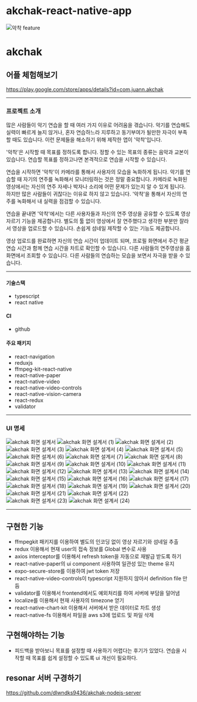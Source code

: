 # akchak-react-native-app

![악착 feature](https://user-images.githubusercontent.com/84265308/169192389-8717f0af-55e7-4749-ac49-584024628466.png)

# akchak

## 어플 체험해보기

https://play.google.com/store/apps/details?id=com.juann.akchak

---------------------------------------------------------
### 프로젝트 소개
많은 사람들이 악기 연습을 할 때 여러 가지 이유로 어려움을 겪습니다.
악기를 연습해도 실력이 빠르게 늘지 않거나, 혼자 연습하느라 지루하고 동기부여가 될만한 자극이 부족할 때도 있습니다.
이런 문제들을 해소하기 위해 제작한 앱이 '악착'입니다.

'악착'은 시작할 때 목표를 정하도록 합니다.
정할 수 있는 목표의 종류는 음악과 교본이 있습니다.
연습할 목표를 정하고나면 본격적으로 연습을 시작할 수 있습니다.

연습을 시작하면 '악착'이 카메라를 통해서 사용자의 모습을 녹화하게 됩니다.
악기를 연습할 때 자기의 연주를 녹화해서 모니터링하는 것은 정말 중요합니다.
카메라로 녹화된 영상에서는 자신의 연주 자세나 박자나 소리에 어떤 문제가 있는지 알 수 있게 됩니다.
하지만 많은 사람들이 귀찮다는 이유로 하지 않고 있습니다.
'악착'을 통해서 자신의 연주를 녹화해서 내 실력을 점검할 수 있습니다.

연습을 끝내면 '악착'에서는 다른 사용자들과 자신의 연주 영상을 공유할 수 있도록 영상 자르기 기능을 제공합니다.
별도의 툴 없이 영상에서 잘 연주했다고 생각한 부분만 잘라서 영상을 업로드할 수 있습니다.
손쉽게 섬네일 제작할 수 있는 기능도 제공합니다.

영상 업로드를 완료하면 자신의 연습 시간이 업데이트 되며, 프로필 화면에서 주간 평균 연습 시간과 함께 연습 시간을 차트로 확인할 수 있습니다.
다른 사람들의 연주영상을 홈화면에서 조회할 수 있습니다.
다른 사람들의 연습하는 모습을 보면서 자극을 받을 수 있습니다.

-----------------------------------------------------------

#### 기술스택
* typescript
* react native

#### CI
* github

#### 주요 패키지
* react-navigation
* reduxjs
* ffmpeg-kit-react-native
* react-native-paper
* react-native-video
* react-native-video-controls
* react-native-vision-camera
* react-redux
* validator

-----------------------------------------------------------

### UI 명세

![akchak 화면 설계서](https://user-images.githubusercontent.com/84265308/169447438-f33128da-6f49-4d5b-bbd1-ba5f2927b541.jpg)
![akchak 화면 설계서 (1)](https://user-images.githubusercontent.com/84265308/169447490-dbd99f9e-25f1-4832-af75-5fdc4bf9a08f.jpg)
![akchak 화면 설계서 (2)](https://user-images.githubusercontent.com/84265308/169447506-017e208d-06ca-4ca9-891f-dc5c5068f2b9.jpg)
![akchak 화면 설계서 (3)](https://user-images.githubusercontent.com/84265308/169447517-084bf044-30cd-4c11-928f-b6f316d079ff.jpg)
![akchak 화면 설계서 (4)](https://user-images.githubusercontent.com/84265308/169447529-e56f20fc-0d16-420a-8a78-5de2dcd37975.jpg)
![akchak 화면 설계서 (5)](https://user-images.githubusercontent.com/84265308/169447550-3262a9ce-6dce-41ed-8fc6-37808125cbbf.jpg)
![akchak 화면 설계서 (6)](https://user-images.githubusercontent.com/84265308/169447577-be3666cb-9e06-474d-933a-07f62616b4ff.jpg)
![akchak 화면 설계서 (7)](https://user-images.githubusercontent.com/84265308/169447594-b23af45f-5068-447c-90a5-267ce1cf4a16.jpg)
![akchak 화면 설계서 (8)](https://user-images.githubusercontent.com/84265308/169447610-69eae9d8-311e-411e-83e5-4e8fa4ee4d66.jpg)
![akchak 화면 설계서 (9)](https://user-images.githubusercontent.com/84265308/169447621-e9fbf09a-c685-4920-942a-d43041e6ae75.jpg)
![akchak 화면 설계서 (10)](https://user-images.githubusercontent.com/84265308/169447630-279d4f0f-d434-4398-bed8-89f989ea892e.jpg)
![akchak 화면 설계서 (11)](https://user-images.githubusercontent.com/84265308/169447635-bf76a9ce-efbb-489a-b9dc-09d3e05b9c4e.jpg)
![akchak 화면 설계서 (12)](https://user-images.githubusercontent.com/84265308/169447654-e6710907-89ea-4776-ae22-03112ffbe5c7.jpg)
![akchak 화면 설계서 (13)](https://user-images.githubusercontent.com/84265308/169447677-d77b24f9-bdb4-48d0-8de7-64ce0f86e089.jpg)
![akchak 화면 설계서 (14)](https://user-images.githubusercontent.com/84265308/169447692-bde2c5a9-e340-4626-a578-72b039f9983c.jpg)
![akchak 화면 설계서 (15)](https://user-images.githubusercontent.com/84265308/169447706-27cd19e0-d8a3-4645-b867-3e7fd0687269.jpg)
![akchak 화면 설계서 (16)](https://user-images.githubusercontent.com/84265308/169447715-0da52304-e245-48bd-a01b-2e3f0827bd90.jpg)
![akchak 화면 설계서 (17)](https://user-images.githubusercontent.com/84265308/169447732-fc1718cd-e410-48ef-9bdb-110c05e4a050.jpg)
![akchak 화면 설계서 (18)](https://user-images.githubusercontent.com/84265308/169447741-cb4c9a46-5746-46c1-b655-2553d508e147.jpg)
![akchak 화면 설계서 (19)](https://user-images.githubusercontent.com/84265308/169447749-9c207bc9-fa61-49c1-824b-96febd3ce997.jpg)
![akchak 화면 설계서 (20)](https://user-images.githubusercontent.com/84265308/169447756-b5d4b317-0fbb-4615-8807-98fab4696bd3.jpg)
![akchak 화면 설계서 (21)](https://user-images.githubusercontent.com/84265308/169447773-e1fa44ee-6862-4020-bf19-6e0c516b8281.jpg)
![akchak 화면 설계서 (22)](https://user-images.githubusercontent.com/84265308/169447792-e34bd032-58f3-4461-8c2f-fd8d9cc3325e.jpg)
![akchak 화면 설계서 (23)](https://user-images.githubusercontent.com/84265308/169447806-f24f247e-6e53-41f6-b67f-9bf8ca5f87a5.jpg)
![akchak 화면 설계서 (24)](https://user-images.githubusercontent.com/84265308/169447823-7997028d-b986-4904-bfc8-9a93560cc8bc.jpg)

--------------------------------------------------

## 구현한 기능

* ffmpegkit 패키지를 이용하여 별도의 인코딩 없이 영상 자르기와 섬네일 추출
* redux 이용해서 현재 user의 접속 정보를 Global 변수로 사용
* axios interceptor를 이용해서 refresh token을 자동으로 재발급 받도록 하기
* react-native-paper의 ui component 사용하여 일관성 있는 theme 유지
* expo-secure-store를 이용하여 jwt token 저장
* react-native-video-controls이 typescript 지원하지 않아서 definition file 만듬
* validator를 이용해서 frontend에서도 예외처리를 하여 서버에 부담을 덜어냄
* localize를 이용해서 현재 사용자의 timezone 얻기
* react-native-chart-kit 이용해서 서버에서 받은 데이터로 차트 생성
* react-native-fs 이용해서 파일을 aws s3에 업로드 및 파일 삭제

## 구현해야하는 기능

* 피드백을 받아보니 목표를 설정할 때 사용하기 어렵다는 후기가 있었다. 연습을 시작할 때 목표를 쉽게 설정할 수 있도록 ui 개선이 필요하다.


## resonar 서버 구경하기

https://github.com/dlwndks9436/akchak-nodejs-server
